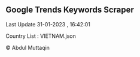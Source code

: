 

## Google Trends Keywords Scraper 
 
Last Update 31-01-2023 , 16:42:01

Country List :
VIETNAM.json



© Abdul Muttaqin 
